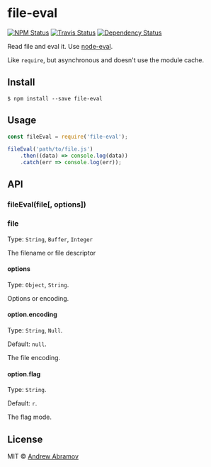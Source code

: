 file-eval
=========

[![NPM Status][npm-img]][npm]
[![Travis Status][test-img]][travis]
[![Dependency Status][david-img]][david]

[npm]:          https://www.npmjs.org/package/file-eval
[npm-img]:      https://img.shields.io/npm/v/file-eval.svg

[travis]:       https://travis-ci.org/nodules/file-eval
[test-img]:     https://img.shields.io/travis/nodules/file-eval.svg?label=tests

[david]:        https://david-dm.org/nodules/file-eval
[david-img]:    http://img.shields.io/david/nodules/file-eval.svg?style=flat

Read file and eval it. Use [node-eval](https://github.com/gulp-bem/node-eval).

Like `require`, but asynchronous and doesn't use the module cache.

Install
-------

```
$ npm install --save file-eval
```

Usage
-----

```js
const fileEval = require('file-eval');

fileEval('path/to/file.js')
    .then((data) => console.log(data))
    .catch(err => console.log(err));
```

API
---

### fileEval(file[, options])

### file

Type: `String`, `Buffer`, `Integer`

The filename or file descriptor

#### options

Type: `Object`, `String`.

Options or encoding.

#### option.encoding

Type: `String`, `Null`.

Default: `null`.

The file encoding.

#### option.flag

Type: `String`.

Default: `r`.

The flag mode.

License
-------

MIT © [Andrew Abramov](https://github.com/blond)

